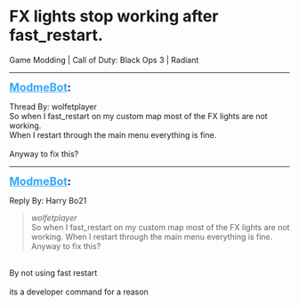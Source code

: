 # FX lights stop working after fast_restart.
Game Modding | Call of Duty: Black Ops 3 | Radiant

---
<strong style="font-size: 1.4em;"><span style="text-decoration: underline;text-decoration-color: #34a7f9;"><span style="color:#34a7f9;">ModmeBot</span></span>:</strong>

<p>Thread By: wolfetplayer<br />So when I fast_restart on my custom map most of the FX lights are not working.<br />When I restart through the main menu everything is fine.<br /> <br />Anyway to fix this?</p>

---
<strong style="font-size: 1.4em;"><span style="text-decoration: underline;text-decoration-color: #34a7f9;"><span style="color:#34a7f9;">ModmeBot</span></span>:</strong>

<p>Reply By: Harry Bo21<br /><blockquote><em>wolfetplayer</em><br />So when I fast_restart on my custom map most of the FX lights are not working. When I restart through the main menu everything is fine.   Anyway to fix this?</blockquote><br /> By not using fast restart <br /> <br />its a developer command for a reason</p>
